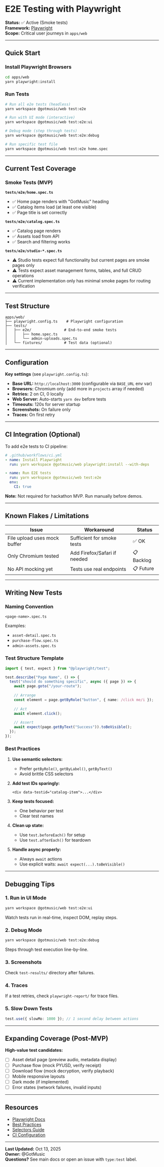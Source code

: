 # E2E Testing with Playwright

**Status:** ✅ Active (Smoke tests)  
**Framework:** [Playwright](https://playwright.dev/)  
**Scope:** Critical user journeys in `apps/web`

---

## Quick Start

### Install Playwright Browsers

```bash
cd apps/web
yarn playwright:install
```

### Run Tests

```bash
# Run all e2e tests (headless)
yarn workspace @gotmusic/web test:e2e

# Run with UI mode (interactive)
yarn workspace @gotmusic/web test:e2e:ui

# Debug mode (step through tests)
yarn workspace @gotmusic/web test:e2e:debug

# Run specific test file
yarn workspace @gotmusic/web test:e2e home.spec
```

---

## Current Test Coverage

### Smoke Tests (MVP)

**`tests/e2e/home.spec.ts`**
- ✅ Home page renders with "GotMusic" heading
- ✅ Catalog items load (at least one visible)
- ✅ Page title is set correctly

**`tests/e2e/catalog.spec.ts`**
- ✅ Catalog page renders
- ✅ Assets load from API
- ✅ Search and filtering works

**`tests/e2e/studio-*.spec.ts`**
- ⚠️ Studio tests expect full functionality but current pages are smoke pages only
- ⚠️ Tests expect asset management forms, tables, and full CRUD operations
- ⚠️ Current implementation only has minimal smoke pages for routing verification

---

## Test Structure

```
apps/web/
├── playwright.config.ts    # Playwright configuration
├── tests/
│   ├── e2e/               # End-to-end smoke tests
│   │   ├── home.spec.ts
│   │   └── admin-uploads.spec.ts
│   └── fixtures/          # Test data (optional)
```

---

## Configuration

**Key settings** (see `playwright.config.ts`):
- **Base URL:** `http://localhost:3000` (configurable via `BASE_URL` env var)
- **Browsers:** Chromium only (add more in `projects` array if needed)
- **Retries:** 2 on CI, 0 locally
- **Web Server:** Auto-starts `yarn dev` before tests
- **Timeouts:** 120s for server startup
- **Screenshots:** On failure only
- **Traces:** On first retry

---

## CI Integration (Optional)

To add e2e tests to CI pipeline:

```yaml
# .github/workflows/ci.yml
- name: Install Playwright
  run: yarn workspace @gotmusic/web playwright:install --with-deps

- name: Run E2E tests
  run: yarn workspace @gotmusic/web test:e2e
  env:
    CI: true
```

**Note:** Not required for hackathon MVP. Run manually before demos.

---

## Known Flakes / Limitations

| Issue | Workaround | Status |
|-------|-----------|--------|
| File upload uses mock buffer | Sufficient for smoke tests | ✅ OK |
| Only Chromium tested | Add Firefox/Safari if needed | 📋 Backlog |
| No API mocking yet | Tests use real endpoints | 📋 Future |

---

## Writing New Tests

### Naming Convention

```
<page-name>.spec.ts
```

Examples:
- `asset-detail.spec.ts`
- `purchase-flow.spec.ts`
- `admin-assets.spec.ts`

### Test Structure Template

```typescript
import { test, expect } from "@playwright/test";

test.describe("Page Name", () => {
  test("should do something specific", async ({ page }) => {
    await page.goto("/your-route");
    
    // Arrange
    const element = page.getByRole("button", { name: /click me/i });
    
    // Act
    await element.click();
    
    // Assert
    await expect(page.getByText("Success")).toBeVisible();
  });
});
```

### Best Practices

1. **Use semantic selectors:**
   - Prefer `getByRole()`, `getByLabel()`, `getByText()`
   - Avoid brittle CSS selectors

2. **Add test IDs sparingly:**
   ```tsx
   <div data-testid="catalog-item">...</div>
   ```

3. **Keep tests focused:**
   - One behavior per test
   - Clear test names

4. **Clean up state:**
   - Use `test.beforeEach()` for setup
   - Use `test.afterEach()` for teardown

5. **Handle async properly:**
   - Always `await` actions
   - Use explicit waits: `await expect(...).toBeVisible()`

---

## Debugging Tips

### 1. Run in UI Mode

```bash
yarn workspace @gotmusic/web test:e2e:ui
```

Watch tests run in real-time, inspect DOM, replay steps.

### 2. Debug Mode

```bash
yarn workspace @gotmusic/web test:e2e:debug
```

Steps through test execution line-by-line.

### 3. Screenshots

Check `test-results/` directory after failures.

### 4. Traces

If a test retries, check `playwright-report/` for trace files.

### 5. Slow Down Tests

```typescript
test.use({ slowMo: 1000 }); // 1 second delay between actions
```

---

## Expanding Coverage (Post-MVP)

**High-value test candidates:**

- [ ] Asset detail page (preview audio, metadata display)
- [ ] Purchase flow (mock PYUSD, verify receipt)
- [ ] Download flow (mock decryption, verify playback)
- [ ] Mobile responsive layouts
- [ ] Dark mode (if implemented)
- [ ] Error states (network failures, invalid inputs)

---

## Resources

- [Playwright Docs](https://playwright.dev/)
- [Best Practices](https://playwright.dev/docs/best-practices)
- [Selectors Guide](https://playwright.dev/docs/selectors)
- [CI Configuration](https://playwright.dev/docs/ci)

---

**Last Updated:** Oct 13, 2025  
**Owner:** @GotMusic  
**Questions?** See main docs or open an issue with `type:test` label.

